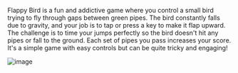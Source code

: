 Flappy Bird is a fun and addictive game where you control a small bird trying to fly through gaps between green pipes. The bird constantly falls due to gravity, and your job is to tap or press a key to make it flap upward. The challenge is to time your jumps perfectly so the bird doesn't hit any pipes or fall to the ground. Each set of pipes you pass increases your score. It's a simple game with easy controls but can be quite tricky and engaging!

![image](https://github.com/user-attachments/assets/7ea21072-0be7-4bc4-b286-61ed9ea4332a)
